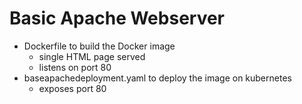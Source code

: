 # Basic Apache Webserver

- Dockerfile to build the Docker image
  - single HTML page served
  - listens on port 80
- baseapachedeployment.yaml to deploy the image on kubernetes
  - exposes port 80

